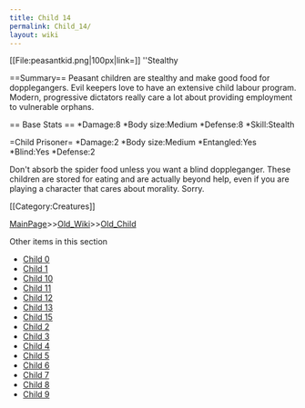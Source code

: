 ```yaml
---
title: Child 14
permalink: Child_14/
layout: wiki
---
```

[[File:peasantkid.png|100px|link=]]
''Stealthy

==Summary==
Peasant children are stealthy and make good food for dopplegangers. Evil keepers love to have an extensive child labour program. Modern, progressive dictators really care a lot about providing employment to vulnerable orphans.

== Base Stats ==
*Damage:8
*Body size:Medium
*Defense:8
*Skill:Stealth

=Child Prisoner=
*Damage:2
*Body size:Medium
*Entangled:Yes
*Blind:Yes
*Defense:2

Don't absorb the spider food unless you want a blind doppleganger. These children are stored for eating and are actually beyond help, even if you are playing a character that cares about morality. Sorry.

[[Category:Creatures]]

[MainPage](/keeperrl_wiki/ "wikilink")>>[Old_Wiki](/keeperrl_wiki/Old_Wiki "wikilink")>>[Old_Child](/keeperrl_wiki/Old_Child "wikilink")

Other items in this section
-    [Child 0](/keeperrl_wiki/Child_0 "wikilink")
-    [Child 1](/keeperrl_wiki/Child_1 "wikilink")
-    [Child 10](/keeperrl_wiki/Child_10 "wikilink")
-    [Child 11](/keeperrl_wiki/Child_11 "wikilink")
-    [Child 12](/keeperrl_wiki/Child_12 "wikilink")
-    [Child 13](/keeperrl_wiki/Child_13 "wikilink")
-    [Child 15](/keeperrl_wiki/Child_15 "wikilink")
-    [Child 2](/keeperrl_wiki/Child_2 "wikilink")
-    [Child 3](/keeperrl_wiki/Child_3 "wikilink")
-    [Child 4](/keeperrl_wiki/Child_4 "wikilink")
-    [Child 5](/keeperrl_wiki/Child_5 "wikilink")
-    [Child 6](/keeperrl_wiki/Child_6 "wikilink")
-    [Child 7](/keeperrl_wiki/Child_7 "wikilink")
-    [Child 8](/keeperrl_wiki/Child_8 "wikilink")
-    [Child 9](/keeperrl_wiki/Child_9 "wikilink")
